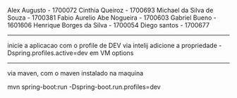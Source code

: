 Alex Augusto - 1700072
Cinthia Queiroz - 1700693
Michael da Silva de Souza - 1700381
Fabio Aurelio Abe Nogueira - 1700603
Gabriel Bueno - 1601606
Henrique Borges da Silva - 1700054
Diego santos - 1700677

----------

inicie a aplicacao com o profile de DEV
via intelij adicione a propriedade    -Dspring.profiles.active=dev   em VM options


----------

via maven, com o maven instalado na maquina

mvn spring-boot:run -Dspring-boot.run.profiles=dev

